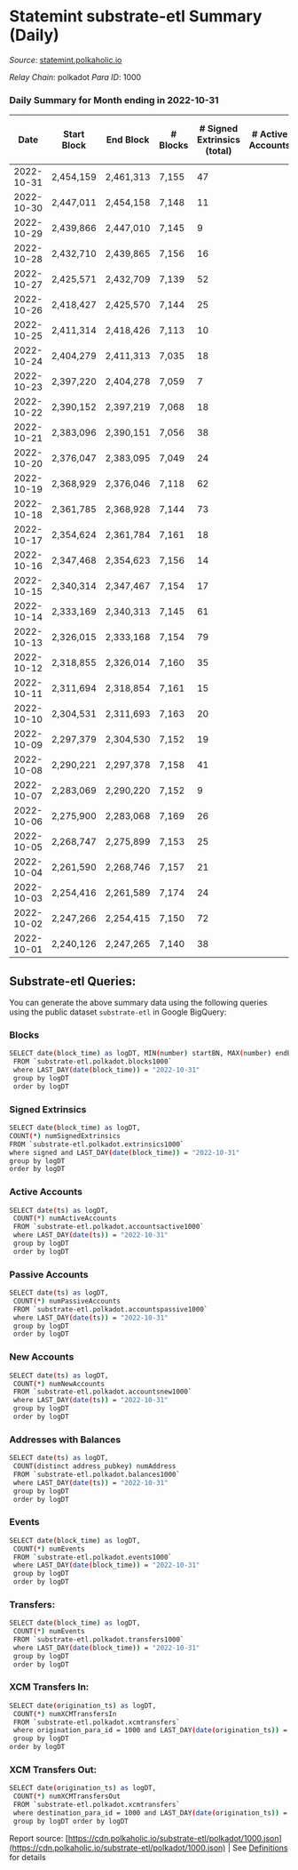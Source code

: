 # Statemint substrate-etl Summary (Daily)

_Source_: [statemint.polkaholic.io](https://statemint.polkaholic.io)

*Relay Chain*: polkadot
*Para ID*: 1000



### Daily Summary for Month ending in 2022-10-31


| Date | Start Block | End Block | # Blocks | # Signed Extrinsics (total) | # Active Accounts | # Passive | # New | # Addresses with Balances | # Events | # Transfers | # XCM Transfers In | # XCM Transfers Out | Issues | 
| ---- | ----------- | --------- | -------- | --------------------------- | ----------------- | --------- | ----- | ------------------------- | -------- | ----------- | ------------------ | ------------------- | ------ |
| 2022-10-31 | 2,454,159 | 2,461,313 | 7,155 | 47 |  |  |  | 224 | 14,591 | 33  | 15 ($119,730.73) | 17 ($115,795.81) |  |
| 2022-10-30 | 2,447,011 | 2,454,158 | 7,148 | 11 |  |  |  | 220 | 14,387 | 6 ($7.40) | 8 ($6,399.93) | 2 ($6,233.30) |  |
| 2022-10-29 | 2,439,866 | 2,447,010 | 7,145 | 9 |  |  |  |  | 14,373 | 3 ($7.28) | 9 ($139.27) | 2 ($106.11) |  |
| 2022-10-28 | 2,432,710 | 2,439,865 | 7,156 | 16 |  |  |  |  | 14,488 | 10  | 20 ($6,049.55) | 10 ($5,838.48) |  |
| 2022-10-27 | 2,425,571 | 2,432,709 | 7,139 | 52 |  |  |  | 211 | 14,605 | 29 ($28.11) | 13 ($18,686.50) | 9 ($16,704.52) |  |
| 2022-10-26 | 2,418,427 | 2,425,570 | 7,144 | 25 |  |  |  | 200 | 14,528 | 11  | 26 ($30,444.46) | 11 ($30,415.85) |  |
| 2022-10-25 | 2,411,314 | 2,418,426 | 7,113 | 10 |  |  |  | 193 | 14,321 | 2  | 10 ($36.37) | 2 ($32.52) |  |
| 2022-10-24 | 2,404,279 | 2,411,313 | 7,035 | 18 |  |  |  | 186 | 14,179 | 3  | 7 ($1,631.64) | 3 ($3,216.92) |  |
| 2022-10-23 | 2,397,220 | 2,404,278 | 7,059 | 7 |  |  |  | 183 | 14,189 | 3  | 8 ($746.31) | 3 ($804.41) |  |
| 2022-10-22 | 2,390,152 | 2,397,219 | 7,068 | 18 |  |  |  | 182 | 14,333 | 13  | 23 ($13,781.74) | 9 ($12,134.86) |  |
| 2022-10-21 | 2,383,096 | 2,390,151 | 7,056 | 38 |  |  |  |  | 14,333 | 35 ($1.29) | 8 ($1,376.50) | 15 ($88,761.95) |  |
| 2022-10-20 | 2,376,047 | 2,383,095 | 7,049 | 24 |  |  |  |  | 14,311 | 22  | 17 ($1,260.52) | 14 ($776,426.78) |  |
| 2022-10-19 | 2,368,929 | 2,376,046 | 7,118 | 62 |  |  |  |  | 14,575 | 38 ($14.32) | 15 ($75,636.28) | 18 ($13,064.35) |  |
| 2022-10-18 | 2,361,785 | 2,368,928 | 7,144 | 73 |  |  |  | 171 | 14,632 | 31 ($2.42) | 11 ($1,032.51) | 12 ($506,870.31) |  |
| 2022-10-17 | 2,354,624 | 2,361,784 | 7,161 | 18 |  |  |  | 165 | 14,450 | 18  | 7 ($25.73) | 9 ($4,388.21) |  |
| 2022-10-16 | 2,347,468 | 2,354,623 | 7,156 | 14 |  |  |  | 163 | 14,431 | 11  | 10 ($34.95) | 6 ($142,505.88) |  |
| 2022-10-15 | 2,340,314 | 2,347,467 | 7,154 | 17 |  |  |  | 158 | 14,412 | 14  | 3 ($14.30) | 7 ($62,955.03) |  |
| 2022-10-14 | 2,333,169 | 2,340,313 | 7,145 | 61 |  |  |  |  | 14,665 | 48 ($7.21) | 17 ($766.51) | 22 ($55,857.22) |  |
| 2022-10-13 | 2,326,015 | 2,333,168 | 7,154 | 79 |  |  |  | 146 | 14,770 | 76 ($5.42) | 12 ($1,806.61) | 35 ($237,033.61) |  |
| 2022-10-12 | 2,318,855 | 2,326,014 | 7,160 | 35 |  |  |  | 133 | 14,617 | 23  | 25 ($223.34) | 16 ($18,785.37) |  |
| 2022-10-11 | 2,311,694 | 2,318,854 | 7,161 | 15 |  |  |  | 125 | 14,417 | 11  | 5 ($2.38) | 6 ($14,799.57) |  |
| 2022-10-10 | 2,304,531 | 2,311,693 | 7,163 | 20 |  |  |  | 124 | 14,467 | 19 ($1.31) | 8 ($39.46) | 7 ($7,185.67) |  |
| 2022-10-09 | 2,297,379 | 2,304,530 | 7,152 | 19 |  |  |  | 119 | 14,438 | 19 ($0.64) | 4 ($1.79) | 10 ($7,852.86) |  |
| 2022-10-08 | 2,290,221 | 2,297,378 | 7,158 | 41 |  |  |  | 118 | 14,660 | 27 ($24.11) | 27 ($124.33) | 15 ($16,748.58) |  |
| 2022-10-07 | 2,283,069 | 2,290,220 | 7,152 | 9 |  |  |  | 113 | 14,354 | 6  |   | 3 ($3,260.39) |  |
| 2022-10-06 | 2,275,900 | 2,283,068 | 7,169 | 26 |  |  |  | 113 | 14,492 | 24  | 4 ($22.02) | 12 ($17,840.39) |  |
| 2022-10-05 | 2,268,747 | 2,275,899 | 7,153 | 25 |  |  |  | 109 | 14,438 | 14 ($4.48) | 3 ($14.77) | 7 ($3,182.32) |  |
| 2022-10-04 | 2,261,590 | 2,268,746 | 7,157 | 21 |  |  |  |  | 14,435 | 18  | 2 ($27.02) | 10 ($4,260.23) |  |
| 2022-10-03 | 2,254,416 | 2,261,589 | 7,174 | 24 |  |  |  |  | 14,479 | 24  | 2  | 12 ($7,699.64) |  |
| 2022-10-02 | 2,247,266 | 2,254,415 | 7,150 | 72 |  |  |  |  | 14,693 | 70 ($1.25) | 6 ($30.34) | 35 ($36,838.77) |  |
| 2022-10-01 | 2,240,126 | 2,247,265 | 7,140 | 38 |  |  |  |  | 14,507 | 33  | 12 ($32.37) | 15 ($62,668.61) |  |

## Substrate-etl Queries:
You can generate the above summary data using the following queries using the public dataset `substrate-etl` in Google BigQuery:

### Blocks
```bash
SELECT date(block_time) as logDT, MIN(number) startBN, MAX(number) endBN, COUNT(*) numBlocks 
 FROM `substrate-etl.polkadot.blocks1000`  
 where LAST_DAY(date(block_time)) = "2022-10-31" 
 group by logDT 
 order by logDT
```

### Signed Extrinsics
```bash
SELECT date(block_time) as logDT, 
COUNT(*) numSignedExtrinsics 
FROM `substrate-etl.polkadot.extrinsics1000`  
where signed and LAST_DAY(date(block_time)) = "2022-10-31" 
group by logDT 
order by logDT
```

### Active Accounts
```bash
SELECT date(ts) as logDT, 
 COUNT(*) numActiveAccounts 
 FROM `substrate-etl.polkadot.accountsactive1000` 
 where LAST_DAY(date(ts)) = "2022-10-31" 
 group by logDT 
 order by logDT
```

### Passive Accounts
```bash
SELECT date(ts) as logDT, 
 COUNT(*) numPassiveAccounts 
 FROM `substrate-etl.polkadot.accountspassive1000` 
 where LAST_DAY(date(ts)) = "2022-10-31" 
 group by logDT 
 order by logDT
```

### New Accounts
```bash
SELECT date(ts) as logDT, 
 COUNT(*) numNewAccounts 
 FROM `substrate-etl.polkadot.accountsnew1000` 
 where LAST_DAY(date(ts)) = "2022-10-31" 
 group by logDT
 order by logDT
```

### Addresses with Balances
```bash
SELECT date(ts) as logDT,
 COUNT(distinct address_pubkey) numAddress 
 FROM `substrate-etl.polkadot.balances1000` 
 where LAST_DAY(date(ts)) = "2022-10-31" 
 group by logDT 
 order by logDT
```

### Events
```bash
SELECT date(block_time) as logDT, 
 COUNT(*) numEvents 
 FROM `substrate-etl.polkadot.events1000` 
 where LAST_DAY(date(block_time)) = "2022-10-31" 
 group by logDT 
 order by logDT
```

### Transfers:
```bash
SELECT date(block_time) as logDT, 
 COUNT(*) numEvents 
 FROM `substrate-etl.polkadot.transfers1000` 
 where LAST_DAY(date(block_time)) = "2022-10-31" 
 group by logDT 
 order by logDT
```

### XCM Transfers In:
```bash
SELECT date(origination_ts) as logDT, 
 COUNT(*) numXCMTransfersIn 
 FROM `substrate-etl.polkadot.xcmtransfers` 
 where origination_para_id = 1000 and LAST_DAY(date(origination_ts)) = "2022-10-31" 
 group by logDT 
order by logDT
```

### XCM Transfers Out:
```bash
SELECT date(origination_ts) as logDT, 
 COUNT(*) numXCMTransfersOut 
 FROM `substrate-etl.polkadot.xcmtransfers` 
 where destination_para_id = 1000 and LAST_DAY(date(origination_ts)) = "2022-10-31" 
 group by logDT order by logDT
```


Report source: [https://cdn.polkaholic.io/substrate-etl/polkadot/1000.json](https://cdn.polkaholic.io/substrate-etl/polkadot/1000.json) | See [Definitions](/DEFINITIONS.md) for details
